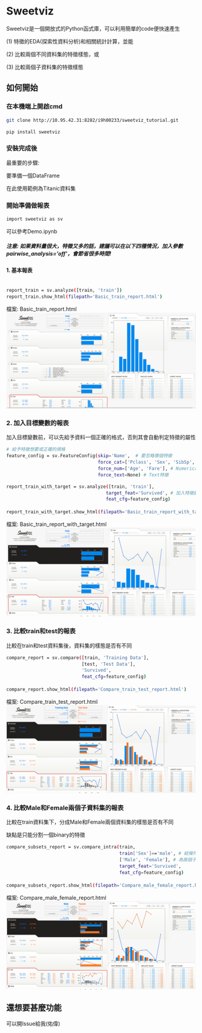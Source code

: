 # Sweetviz

Sweetviz是一個開放式的Python函式庫，可以利用簡單的code便快速產生

(1) 特徵的EDA(探索性資料分析)和相關統計計算，並能

(2) 比較兩個不同資料集的特徵樣態，或

(3) 比較兩個子資料集的特徵樣態

## 如何開始

### 在本機端上開啟cmd

```sh
git clone http://10.95.42.31:8282/i9h00233/sweetviz_tutorial.git
```

```sh
pip install sweetviz
```

### 安裝完成後

最重要的步驟:

要準備一個DataFrame

在此使用範例為Titanic資料集

### 開始準備做報表

```sh
import sweetviz as sv
```

可以參考Demo.ipynb

##### 注意: 如果資料量很大，特徵又多的話，建議可以在以下四種情況，加入參數pairwise_analysis='off'，會節省很多時間!

#### 1. 基本報表

```sh

report_train = sv.analyze([train, 'train'])
report_train.show_html(filepath='Basic_train_report.html')

```

檔案:  Basic_train_report.html
![](Image/基本報表.PNG)

### 2. 加入目標變數的報表

加入目標變數前，可以先給予資料一個正確的格式，否則其會自動判定特徵的屬性

```sh
# 給予特徵想要或正確的規格
feature_config = sv.FeatureConfig(skip='Name',  # 要忽略哪個特徵
                                  force_cat=['Pclass', 'Sex', 'SibSp', 'Parch', 'Ticket', 'Cabin'], # Categorical特徵
                                  force_num=['Age', 'Fare'], # Numerical特徵
                                  force_text=None) # Text特徵
```

```sh
report_train_with_target = sv.analyze([train, 'train'],
                                     target_feat='Survived', # 加入特徵變數
                                     feat_cfg=feature_config)
                                     
report_train_with_target.show_html(filepath='Basic_train_report_with_target.html')
```

檔案:  Basic_train_report_with_target.html
![](Image/加入目標變數的報表.PNG)

### 3. 比較train和test的報表

比較在train和test資料集後，資料集的樣態是否有不同

```sh
compare_report = sv.compare([train, 'Training Data'],
                            [test, 'Test Data'],
                            'Survived',
                            feat_cfg=feature_config)

compare_report.show_html(filepath='Compare_train_test_report.html')
```

檔案:  Compare_train_test_report.html
![](Image/比較train和test的報表.PNG)

### 4. 比較Male和Female兩個子資料集的報表

比較在train資料集下，分成Male和Female兩個資料集的樣態是否有不同

缺點是只能分割一個binary的特徵

```sh
compare_subsets_report = sv.compare_intra(train,
                                          train['Sex']=='male', # 給條件區分
                                          ['Male', 'Female'], # 為兩個子資料集命名 
                                          target_feat='Survived',
                                          feat_cfg=feature_config)

compare_subsets_report.show_html(filepath='Compare_male_female_report.html'
```

檔案: Compare_male_female_report.html
![](Image/比較Male和Female兩個子資料集的報表.PNG)

## 還想要甚麼功能

可以開Issue給我(佑偉)